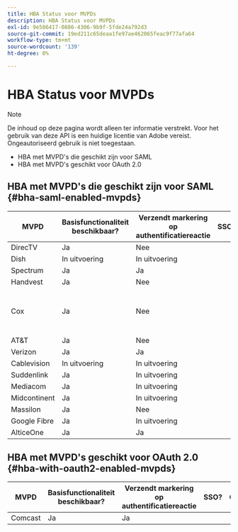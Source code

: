 ```yaml
---
title: HBA Status voor MVPDs
description: HBA Status voor MVPDs
exl-id: 9e506417-0886-4306-9b9f-5fde24a792d3
source-git-commit: 19ed211c65deaa1fe97ae462065feac9f77afa64
workflow-type: tm+mt
source-wordcount: '139'
ht-degree: 0%

---
```


# HBA Status voor MVPDs

>[!NOTE]
>
>De inhoud op deze pagina wordt alleen ter informatie verstrekt. Voor het gebruik van deze API is een huidige licentie van Adobe vereist. Ongeautoriseerd gebruik is niet toegestaan.


* HBA met MVPD&#39;s die geschikt zijn voor SAML
* HBA met MVPD&#39;s geschikt voor OAuth 2.0


## HBA met MVPD&#39;s die geschikt zijn voor SAML {#bha-saml-enabled-mvpds}

| MVPD | Basisfunctionaliteit beschikbaar? | Verzendt markering op authentificatiereactie | SSO? | Opmerkingen |
|---|---|---|---|---|
| DirecTV | Ja | Nee |      |                                      |
| Dish | In uitvoering | In uitvoering |      |                                      |
| Spectrum | Ja | Ja |      |                                      |
| Handvest | Ja | Nee |      |                                      |
| Cox | Ja | Nee |      | Ouderlijke controles moeten worden ingeschakeld |
| AT&amp;T | Ja | Nee |      |                                      |
| Verizon | Ja | Ja |      |                                      |
| Cablevision | In uitvoering | In uitvoering |      |                                      |
| Suddenlink | Ja | In uitvoering |      |                                      |
| Mediacom | Ja | In uitvoering |      |                                      |
| Midcontinent | Ja | In uitvoering |      |                                      |
| Massilon | Ja | Nee |      |                                      |
| Google Fibre | Ja | In uitvoering |      |                                      |
| AlticeOne | Ja | Ja |      |                                      |


## HBA met MVPD&#39;s geschikt voor OAuth 2.0 {#hba-with-oauth2-enabled-mvpds}

| MVPD | Basisfunctionaliteit beschikbaar? | Verzendt markering op authentificatiereactie | SSO? | Opmerkingen |
|---|---|---|---|---|
| Comcast | Ja | Ja | | |
